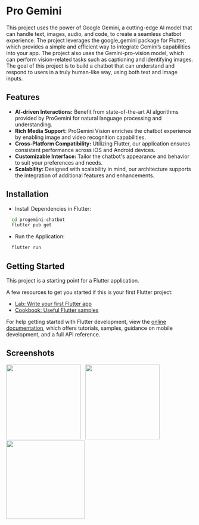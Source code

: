 # Pro Gemini

This project uses the power of Google Gemini, a cutting-edge AI model that can handle text, images, audio, and code, to create a seamless chatbot experience. The project leverages the google_gemini package for Flutter, which provides a simple and efficient way to integrate Gemini’s capabilities into your app. The project also uses the Gemini-pro-vision model, which can perform vision-related tasks such as captioning and identifying images. The goal of this project is to build a chatbot that can understand and respond to users in a truly human-like way, using both text and image inputs.


## Features

- **AI-driven Interactions:** Benefit from state-of-the-art AI algorithms provided by ProGemini for natural language processing and understanding.
- **Rich Media Support:** ProGemini Vision enriches the chatbot experience by enabling image and video recognition capabilities.
- **Cross-Platform Compatibility:** Utilizing Flutter, our application ensures consistent performance across iOS and Android devices.
- **Customizable Interface:** Tailor the chatbot's appearance and behavior to suit your preferences and needs.
- **Scalability:** Designed with scalability in mind, our architecture supports the integration of additional features and enhancements.


## Installation

- Install Dependencies in Flutter:
```bash
  cd progemini-chatbot 
  flutter pub get
```
- Run the Application:
```bash
  flutter run
```
## Getting Started

This project is a starting point for a Flutter application.

A few resources to get you started if this is your first Flutter project:

- [Lab: Write your first Flutter app](https://docs.flutter.dev/get-started/codelab)
- [Cookbook: Useful Flutter samples](https://docs.flutter.dev/cookbook)

For help getting started with Flutter development, view the
[online documentation](https://docs.flutter.dev/), which offers tutorials,
samples, guidance on mobile development, and a full API reference.

## Screenshots

<img src="https://github.com/MayankJha014/ProGemini/assets/132004139/142d5b2b-fd1c-4198-873e-e2fee1358f47" width="200">&nbsp;&nbsp;
<img src="https://github.com/MayankJha014/ProGemini/assets/132004139/0e46ea2a-8140-43a0-80ef-f0ec068cc2ab" width="200">&nbsp;&nbsp;
<img src="https://github.com/MayankJha014/ProGemini/assets/132004139/f1ea3b13-d4c5-4785-84f2-d88bf3aa7426" width="210">&nbsp;&nbsp;

